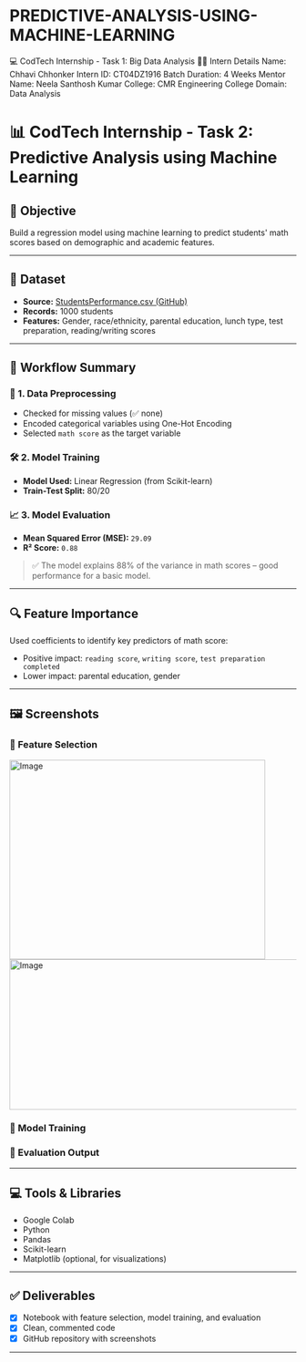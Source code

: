 # PREDICTIVE-ANALYSIS-USING-MACHINE-LEARNING
💻 CodTech Internship - Task 1: Big Data Analysis
🧑‍🎓 Intern Details
Name: Chhavi Chhonker
Intern ID: CT04DZ1916
Batch Duration: 4 Weeks
Mentor Name: Neela Santhosh Kumar
College: CMR Engineering College
Domain: Data Analysis
# 📊 CodTech Internship - Task 2: Predictive Analysis using Machine Learning

## 🎯 Objective
Build a regression model using machine learning to predict students' math scores based on demographic and academic features.

---

## 📁 Dataset
- **Source:** [StudentsPerformance.csv (GitHub)](https://raw.githubusercontent.com/rashida048/Datasets/refs/heads/master/StudentsPerformance.csv)
- **Records:** 1000 students
- **Features:** Gender, race/ethnicity, parental education, lunch type, test preparation, reading/writing scores

---

## 🧠 Workflow Summary

### 📌 1. Data Preprocessing
- Checked for missing values (✅ none)
- Encoded categorical variables using One-Hot Encoding
- Selected `math score` as the target variable

### 🛠️ 2. Model Training
- **Model Used:** Linear Regression (from Scikit-learn)
- **Train-Test Split:** 80/20

### 📈 3. Model Evaluation
- **Mean Squared Error (MSE):** `29.09`
- **R² Score:** `0.88`

> ✅ The model explains 88% of the variance in math scores – good performance for a basic model.

---

## 🔍 Feature Importance
Used coefficients to identify key predictors of math score:
- Positive impact: `reading score`, `writing score`, `test preparation completed`
- Lower impact: parental education, gender

---

## 🖼️ Screenshots
### 🔹 Feature Selection
<img width="449" height="350" alt="Image" src="https://github.com/user-attachments/assets/683381f6-32a0-4cb8-8746-4ef70afea281" />

<img width="613" height="264" alt="Image" src="https://github.com/user-attachments/assets/d01b5667-f320-42bc-b002-0c515cf46fc0" />

### 🔹 Model Training


### 🔹 Evaluation Output

---

## 💻 Tools & Libraries
- Google Colab
- Python
- Pandas
- Scikit-learn
- Matplotlib (optional, for visualizations)

---

## ✅ Deliverables
- [x] Notebook with feature selection, model training, and evaluation
- [x] Clean, commented code
- [x] GitHub repository with screenshots

---


